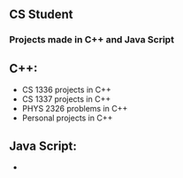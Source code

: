 ## CS Student
### Projects made in C++ and Java Script

## C++: 
- CS 1336 projects in C++
- CS 1337 projects in C++
- PHYS 2326 problems in C++
- Personal projects in C++

## Java Script:
 -

